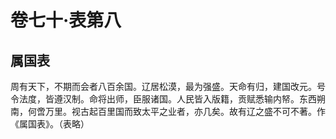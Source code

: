 # 卷七十·表第八

## 属国表

周有天下，不期而会者八百余国。辽居松漠，最为强盛。天命有归，建国改元。号令法度，皆遵汉制。命将出师，臣服诸国。人民皆入版籍，贡赋悉输内帑。东西朔南，何啻万里。视古起百里国而致太平之业者，亦几矣。故有辽之盛不可不著。作《属国表》。（表略）
